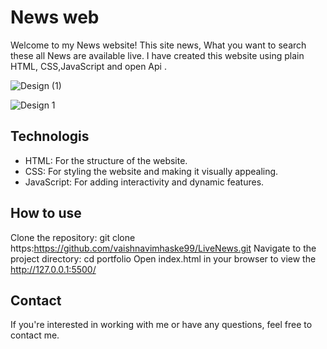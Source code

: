
# News web


Welcome to my News website! This site news, What you want to search these all News are available live. I have created this website using plain HTML, CSS,JavaScript and open Api .


![Design (1)](https://github.com/user-attachments/assets/911de35a-2394-466f-81c9-f84ad2240ccb)

![Design 1](https://github.com/user-attachments/assets/9749f7d2-2ab0-40b2-9708-9974cf932160)


## Technologis

- HTML: For the structure of the website.
- CSS: For styling the website and making it visually appealing.
- JavaScript: For adding interactivity and dynamic features.


## How to use

Clone the repository:
git clone https:https://github.com/vaishnavimhaske99/LiveNews.git
Navigate to the project directory:
cd portfolio
Open index.html in your browser to view the http://127.0.0.1:5500/


## Contact

If you're interested in working with me or have any questions, feel free to contact me.

